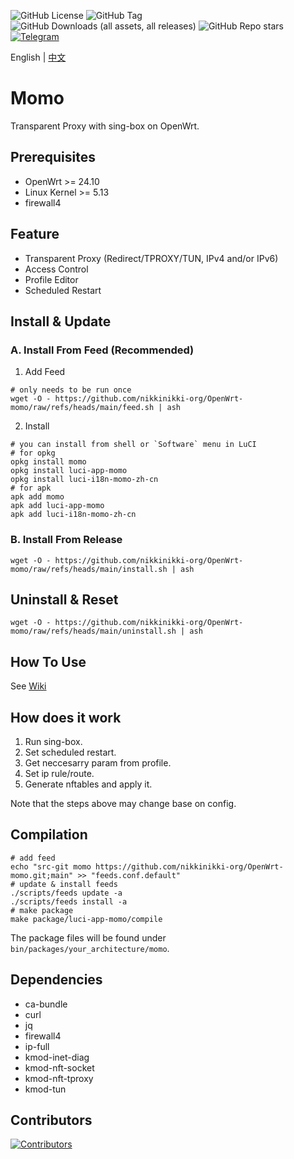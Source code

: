 ![GitHub License](https://img.shields.io/github/license/nikkinikki-org/OpenWrt-momo?style=for-the-badge&logo=github) ![GitHub Tag](https://img.shields.io/github/v/release/nikkinikki-org/OpenWrt-momo?style=for-the-badge&logo=github) ![GitHub Downloads (all assets, all releases)](https://img.shields.io/github/downloads/nikkinikki-org/OpenWrt-momo/total?style=for-the-badge&logo=github) ![GitHub Repo stars](https://img.shields.io/github/stars/nikkinikki-org/OpenWrt-momo?style=for-the-badge&logo=github) [![Telegram](https://img.shields.io/badge/Telegram-gray?style=for-the-badge&logo=telegram)](https://t.me/nikkinikki_org)

English | [中文](README.zh.md)

# Momo

Transparent Proxy with sing-box on OpenWrt.

## Prerequisites

- OpenWrt >= 24.10
- Linux Kernel >= 5.13
- firewall4

## Feature

- Transparent Proxy (Redirect/TPROXY/TUN, IPv4 and/or IPv6)
- Access Control
- Profile Editor
- Scheduled Restart

## Install & Update

### A. Install From Feed (Recommended)

1. Add Feed

```shell
# only needs to be run once
wget -O - https://github.com/nikkinikki-org/OpenWrt-momo/raw/refs/heads/main/feed.sh | ash
```

2. Install

```shell
# you can install from shell or `Software` menu in LuCI
# for opkg
opkg install momo
opkg install luci-app-momo
opkg install luci-i18n-momo-zh-cn
# for apk
apk add momo
apk add luci-app-momo
apk add luci-i18n-momo-zh-cn
```

### B. Install From Release

```shell
wget -O - https://github.com/nikkinikki-org/OpenWrt-momo/raw/refs/heads/main/install.sh | ash
```

## Uninstall & Reset

```shell
wget -O - https://github.com/nikkinikki-org/OpenWrt-momo/raw/refs/heads/main/uninstall.sh | ash
```

## How To Use

See [Wiki](https://github.com/nikkinikki-org/OpenWrt-momo/wiki)

## How does it work
 
1. Run sing-box.
2. Set scheduled restart.
3. Get neccesarry param from profile.
4. Set ip rule/route.
5. Generate nftables and apply it.

Note that the steps above may change base on config.

## Compilation

```shell
# add feed
echo "src-git momo https://github.com/nikkinikki-org/OpenWrt-momo.git;main" >> "feeds.conf.default"
# update & install feeds
./scripts/feeds update -a
./scripts/feeds install -a
# make package
make package/luci-app-momo/compile
```

The package files will be found under `bin/packages/your_architecture/momo`.

## Dependencies

- ca-bundle
- curl
- jq
- firewall4
- ip-full
- kmod-inet-diag
- kmod-nft-socket
- kmod-nft-tproxy
- kmod-tun

## Contributors

[![Contributors](https://contrib.rocks/image?repo=nikkinikki-org/OpenWrt-momo)](https://github.com/nikkinikki-org/OpenWrt-momo/graphs/contributors)
